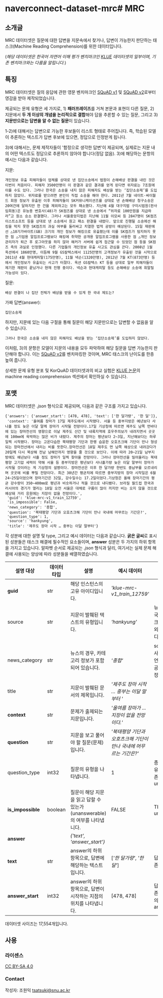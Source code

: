 # naverconnect-dataset-mrc# MRC

## 소개글

MRC 데이터셋은 질문에 대한 답변을 지문속에서 찾거나, 답변이 가능한지 판단하는 태스크(Machine Reading Comprehension)를 위한 데이터입니다.

(*해당 데이터셋은 한국어 자연어 이해 평가 벤치마크인 [KLUE](https://klue-benchmark.com/) 데이터셋의 일부이며, 기존 벤치마크와는 다름을 알립니다.*)

## 특징

MRC 데이터셋은 질의 응답에 관한 영문 벤치마크인 [SQuAD v1](https://rajpurkar.github.io/SQuAD-explorer/explore/1.1/dev/) 및 [SQuAD v2](https://rajpurkar.github.io/SQuAD-explorer/explore/v2.0/dev/)로부터 영감을 받아 제작되었습니다.

제공되는 문제 유형은 세 가지로, 1) **패러프레이즈**를 거쳐 본문과 표현이 다른 질문, 2) 지문에서 **두 개 이상의 개념을 논리적으로 결합**해야 답을 추론할 수 있는 질문, 그리고 3) **지문만으로는 답변을 알 수 없는 질문**이 있습니다. 

1-2)에 대해서는 답변으로 가능한 후보들이 리스트 형태로 주어집니다. 즉, 학습된 모델이 추론하는 텍스트가 답변 후보에 있으면, 정답으로 인정받게 됩니다. 

3)에 대해서는, 문제 제작자들이 '함정으로 생각한 답변'이 제공되며, 실제로는 지문 내의 어떤 텍스트도 정답으로 추론하지 않아야 합니다(정답 없음). 3)에 해당하는 문항의 예시는 다음과 같습니다.

지문:
```
개인정보 유출 피해자들이 업체를 상대로 낸 집단소송에서 법원이 손해배상 판결을 내린 것은 이번이 처음이다. 피해자 3500만명이 이 판결과 같은 결과를 얻게 된다면 위자료는 7조원에 이를 수도 있다. 그러나 한국은 소송을 내지 않은 피해자도 배상을 받는 ‘집단소송제’를 도입하지 않았다. 위자료를 받으려면 본인이 직접 소송을 해야 한다. 2011년 7월 네이트·싸이월드 회원 정보가 유출된 이후 피해자들이 SK커뮤니케이션즈를 상대로 낸 손해배상 청구소송은 20여건에 달하지만 한 건을 제외하고는 모두 패소했다. 지난해 4월 대구지법 구미시법원(판사 임희동)은 유능종 변호사(48)가 SK컴즈를 상대로 낸 소송에서 “위자료 100만원을 지급하라”고 원소 승소 판결했다. 그러나 서울중앙지법은 지난해 11월 이모씨 등 2847명이 SK컴즈 이스트소프트 등을 상대로 낸 소송에서 원고 패소 판결을 내렸다. 앞으로 진행될 소송에선 해킹을 막지 못한 SK컴즈의 과실 여부를 둘러싸고 치열한 법적 공방이 예상된다. 15일 재판에선 △10기가바이트(GB) 크기의 개인 정보가 해킹으로 유출됐는데 이를 SK컴즈가 탐지하지 못한 점 △기업용 알집프로그램보다 해킹에 취약한 공개용 알집프로그램을 사용한 점 △개인 정보 관리자가 퇴근 후 로그아웃을 하지 않아 해커가 서버에 쉽게 접근할 수 있었던 점 등을 SK컴즈 측의 과실로 인정했다. 다른 기업들의 개인정보 유출 사고도 관심을 끈다. 2008년 1월 옥션에서 1860만명, 이듬해 9월 GS칼텍스에서 1125만명의 고객정보가 유출된 것을 시작으로 2011년 4월 현대캐피탈(175만명), 11월 넥슨(1320만명), 2012년 7월 KT(873만명) 등에서 개인정보가 유출되는 사고가 터졌다. 옥션 GS칼텍스 KT 등을 상대로 일부 피해자들이 제기한 재판이 끝났거나 현재 진행 중이다. 넥슨과 현대캐피탈 등도 손해배상 소송에 휘말릴 가능성이 있다.	
```

질문:
```
배상 판결이 나 집단 전체가 배상을 받을 수 있게 한 국내 제도는?
```

가짜 답변(answer):
```
집단소송제
```

하지만, 지문에 있는 다음 구절을 통해 질문이 해당 지문만으로는 답변할 수 없음을 알 수 있습니다.

```
그러나 한국은 소송을 내지 않은 피해자도 배상을 받는 ‘집단소송제’를 도입하지 않았다.
```

이처럼, 3)의 문항은 모델이 지문의 내용을 모두 파악하여 해당 질문을 답변 가능한지 판단해야 합니다. 이는 [SQuAD v2](https://rajpurkar.github.io/SQuAD-explorer/explore/v2.0/dev/)를 벤치마킹한 것이며, MRC 태스크의 난이도를 한층 높여 줍니다.

상세한 문제 유형 분포 및 KorQuAD 데이터셋과의 비교 실험은 [KLUE 논문](https://arxiv.org/abs/2105.09680)의 machine reading comprehension 섹션에서 확인하실 수 있습니다.

## 포맷

MRC 데이터셋은 *.json* 형식으로 제공되며, 다음과 같은 구조를 가지고 있습니다.

```
{'answers': {'answer_start': [478, 478], 'text': ['한 달가량', '한 달']},
 'context': '올여름 장마가 17일 제주도에서 시작됐다. 서울 등 중부지방은 예년보다 사나흘 정도 늦은 이달 말께 장마가 시작될 전망이다.17일 기상청에 따르면 제주도 남쪽 먼바다에 있는 장마전선의 영향으로 이날 제주도 산간 및 내륙지역에 호우주의보가 내려지면서 곳곳에 100㎜에 육박하는 많은 비가 내렸다. 제주의 장마는 평년보다 2~3일, 지난해보다는 하루 일찍 시작됐다. 장마는 고온다습한 북태평양 기단과 한랭 습윤한 오호츠크해 기단이 만나 형성되는 장마전선에서 내리는 비를 뜻한다.장마전선은 18일 제주도 먼 남쪽 해상으로 내려갔다가 20일께 다시 북상해 전남 남해안까지 영향을 줄 것으로 보인다. 이에 따라 20~21일 남부지방에도 예년보다 사흘 정도 장마가 일찍 찾아올 전망이다. 그러나 장마전선을 밀어올리는 북태평양 고기압 세력이 약해 서울 등 중부지방은 평년보다 사나흘가량 늦은 이달 말부터 장마가 시작될 것이라는 게 기상청의 설명이다. 장마전선은 이후 한 달가량 한반도 중남부를 오르내리며 곳곳에 비를 뿌릴 전망이다. 최근 30년간 평균치에 따르면 중부지방의 장마 시작일은 6월24~25일이었으며 장마기간은 32일, 강수일수는 17.2일이었다.기상청은 올해 장마기간의 평균 강수량이 350~400㎜로 평년과 비슷하거나 적을 것으로 내다봤다. 브라질 월드컵 한국과 러시아의 경기가 열리는 18일 오전 서울은 대체로 구름이 많이 끼지만 비는 오지 않을 것으로 예상돼 거리 응원에는 지장이 없을 전망이다.',
 'guid': 'klue-mrc-v1_train_12759',
 'is_impossible': False,
 'news_category': '종합',
 'question': '북태평양 기단과 오호츠크해 기단이 만나 국내에 머무르는 기간은?',
 'question_type': 1,
 'source': 'hankyung',
 'title': '제주도 장마 시작 … 중부는 이달 말부터'}
  ```
  
 각 성분에 대한 설명 및 type, 그리고 예시 데이터는 다음과 같습니다. **굵은 글씨**로 표시된 성분들은 태스크 해결에 필수적인 요소들이며, **answer** 성분은 두 가지의 하위 항목을 가지고 있습니다. 알파벳 순서로 제공되는 *.json* 형식과 달리, 여기서는 실제 문제 해결에 사용되는 양상에 따라 성분들을 배열하였습니다. 

| 설명   대상          | 데이터 타입 |    설명                                                               |    예시 데이터                                             |    비고                                                  |
|----------------------|-------------|---------------------------------------------------------------------------|----------------------------------------------------------------|--------------------------------------------------------------|
| **guid**                 | str         | 해당 인스턴스의 고유 아이디입니다.                                        | *'klue-mrc-v1_train_12759'*                                     |                                                              |
| source               | str         | 지문이 발췌된 텍스트의 유형입니다.                                        | *'hankyung'*                                                      | 뉴스의 경우 한국경제 혹은 아크로팬이며, 그 외에는 위키피디아 |
| news_category        | str         | 뉴스의 경우, 카테고리 정보가 포함되어 있습니다.                           | *'종합'*                                                           | source가 언론사일 경우, 해당 언론사에서 제공된 카테고리 정보 |
| title                | str         | 지문이 발췌된 문서의 제목입니다.                                          | *'제주도 장마 시작 … 중부는 이달 말부터 '*                         |                                                              |
| **context**              | str         | 문제가 출제되는 지문입니다.                                               | *'올여름 장마가 ... 지장이 없을 전망이다.'*                        |                                                              |
| **question**             | str         | 지문을 보고 풀어야 할 질문(문제)입니다.                                   | *'북태평양 기단과 오호츠크해 기단이 만나 국내에 머무르는 기간은?'* |                                                              |
| question_type        | int32       | 질문의 유형을 나타냅니다.                                                 | 1                                                              | 총 세 개의 질문 유형(1-3)이 존재하며, 3은 unanswerable          |
| **is_impossible**        | boolean     | 질문이 해당 지문을 읽고 답할 수 있는가(unanswerable)의 여부를 나타냅니다. | FALSE                                                          | TRUE일 경우 unanswerable                                     |
|**answer**|| *{'text', 'answer_start'}* |
| **text**         | str         | answer의 하위 항목으로, 답변에 해당하는 텍스트입니다.                     | [*'한 달가량'*, *'한 달'*]                                         | 답변은 여러 개 존재 가능                                     |
| **answer_start** | int32       | answer의 하위 항목으로, 답변이 시작하는 지점의 위치를 나타냅니다.         | [478, 478]                                                     | 답변이 여러 개 존재할 때, 각각의 answer_start                |


데이터셋 사이즈는 17,554개입니다.
  
 ## 사용
 
  ### 라이센스
 
  [CC BY-SA 4.0](https://creativecommons.org/licenses/by-sa/4.0/)
  
  ### Contact
 
 작성자: 조원익 tsatsuki@snu.ac.kr
